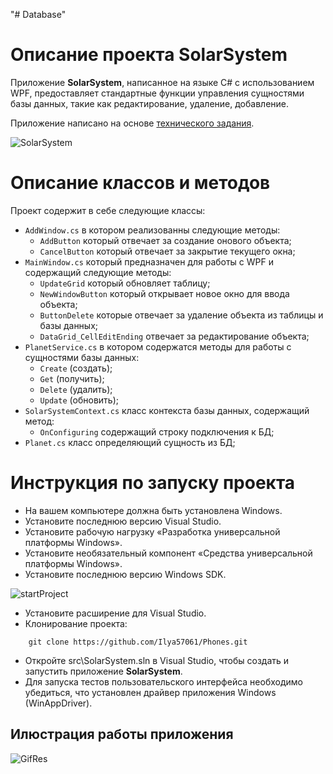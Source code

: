 "# Database" 
# Описание проекта __SolarSystem__
Приложение __SolarSystem__, написанное на языке C# с использованием WPF, предоставляет стандартные функции управления сущностями базы данных, такие как редактирование, удаление, добавление.

Приложение написано на основе [технического задания](https://docs.google.com/document/d/1WfN2AcFEWbunQOdH66dF8DP4konRUROU/edit).

![SolarSystem](https://github.com/annleshkevich/SolarSystem/blob/main/1.png)

# Oписание классов и методов
Проект содержит в себе следующие классы:
+ `AddWindow.cs` в котором реализованны следующие методы:
    + `AddButton` который отвечает за создание онового объекта;
    + `CancelButton` который отвечает за закрытие текущего окна;
+ `MainWindow.cs` который предназначен для работы с WPF и содержащий следующие методы:
    + `UpdateGrid` который обновляет таблицу;
    + `NewWindowButton` который открывает новое окно для ввода объекта;
    + `ButtonDelete` которые отвечает за удаление объекта из таблицы и базы данных;
    + `DataGrid_CellEditEnding` отвечает за редактирование объекта;
+ `PlanetService.cs` в котором содержатся методы для работы с сущностями базы данных:
    + `Create` (создать);
    + `Get` (получить);
    + `Delete` (удалить);
    + `Update` (обновить);
+ `SolarSystemContext.cs` класс контекста базы данных, содержащий метод:
    + `OnConfiguring` содержащий строку подключения к БД;
+ `Planet.cs` класс определяющий сущность из БД;


# Инструкция по запуску проекта

+ На вашем компьютере должна быть установлена Windows.
+ Установите последнюю версию Visual Studio.
+ Установите рабочую нагрузку «Разработка универсальной платформы Windows».
+ Установите необязательный компонент «Средства универсальной платформы Windows».
+ Установите последнюю версию Windows SDK.

![startProject](https://user-images.githubusercontent.com/96730744/197644537-27ffa0a6-4350-495f-883b-154ead8c3013.png)

+ Установите расширение для Visual Studio.
+ Клонирование проекта: 
```
    git clone https://github.com/Ilya57061/Phones.git
```
+ Откройте src\SolarSystem.sln в Visual Studio, чтобы создать и запустить приложение __SolarSystem__.
+ Для запуска тестов пользовательского интерфейса необходимо убедиться, что установлен драйвер приложения Windows (WinAppDriver).




## Илюстрация работы приложения

![GifRes](https://user-images.githubusercontent.com/81263807/204381303-b5080ba8-3d68-4f8f-8819-bea0b15ba0df.gif)


